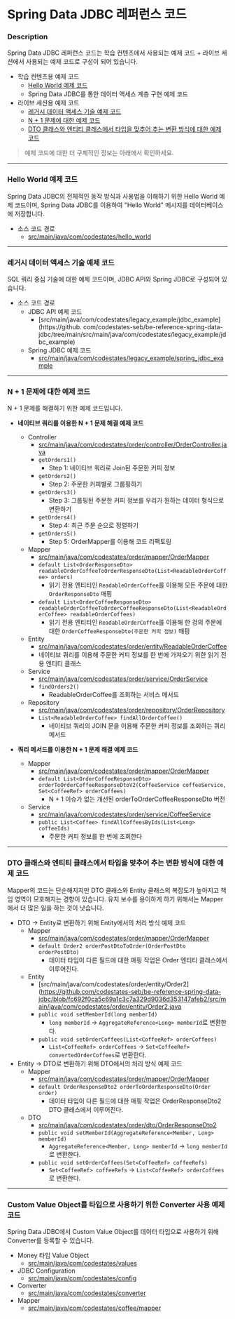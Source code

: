# Spring Data JDBC 레퍼런스 코드

### Description
Spring Data JDBC 레퍼런스 코드는 학습 컨텐츠에서 사용되는 예제 코드 + 라이브 세션에서 사용되는 예제 코드로 구성이 되어 있습니다.
* 학습 컨텐츠용 예제 코드
  * [Hello World 예제 코드](#hello-world-예제-코드)
  * Spring Data JDBC를 통한 데이터 액세스 계층 구현 예제 코드
* 라이브 세션용 예제 코드
  * [레거시 데이터 액세스 기술 예제 코드](#레거시-데이터-액세스-기술-예제-코드)
  * [N + 1 문제에 대한 예제 코드](#n--1-문제에-대한-예제-코드)
  * [DTO 클래스와 엔티티 클래스에서 타입을 맞추어 추는 변환 방식에 대한 예제 코드](#DTO-클래스와-엔티티-클래스에서-타입을-맞추어-추는-변환-방식에-대한-예제-코드)
  
> 예제 코드에 대한 더 구체적인 정보는 아래에서 확인하세요.

---

### Hello World 예제 코드
Spring Data JDBC의 전체적인 동작 방식과 사용법을 이해하기 위한 Hello World 예제 코드이며, Spring Data JDBC를 이용하여 "Hello World" 메시지를 데이터베이스에 저장합니다.

* 소스 코드 경로
  * [src/main/java/com/codestates/hello_world](https://github.com/codestates-seb/be-reference-spring-data-jdbc/tree/main/src/main/java/com/codestates/hello_world)

---

### 레거시 데이터 액세스 기술 예제 코드
SQL 쿼리 중심 기술에 대한 예제 코드이며, JDBC API와 Spring JDBC로 구성되어 있습니다.
* 소스 코드 경로
  * JDBC API 예제 코드
    * [src/main/java/com/codestates/legacy_example/jdbc_example](https://github.
      com/codestates-seb/be-reference-spring-data-jdbc/tree/main/src/main/java/com/codestates/legacy_example/jdbc_example)
  * Spring JDBC 예제 코드
    * [src/main/java/com/codestates/legacy_example/spring_jdbc_example](https://github.com/codestates-seb/be-reference-spring-data-jdbc/tree/main/src/main/java/com/codestates/legacy_example/spring_jdbc_example)

---

### N + 1 문제에 대한 예제 코드
N + 1 문제를 해결하기 위한 예제 코드입니다.
* **네이티브 쿼리를 이용한 N + 1 문제 해결 예제 코드**
  * Controller
    * [src/main/java/com/codestates/order/controller/OrderController.java](https://github.com/codestates-seb/be-reference-spring-data-jdbc/blob/fc692f0ca5c69a1c3c7a329d9036d353147afeb2/src/main/java/com/codestates/order/controller/OrderController.java)
    * `getOrders1()`
      * Step 1: 네이티브 쿼리로 Join된 주문한 커피 정보
    * `getOrders2()`
      * Step 2: 주문한 커피별로 그룹핑하기
    * `getOrders3()`
      * Step 3: 그룹핑된 주문한 커피 정보를 우리가 원하는 데이터 형식으로 변환하기
    * `getOrders4()`
      * Step 4: 최근 주문 순으로 정렬하기
    * `getOrders5()`
      * Step 5: OrderMapper를 이용해 코드 리팩토링
  * Mapper
    * [src/main/java/com/codestates/order/mapper/OrderMapper](https://github.com/codestates-seb/be-reference-spring-data-jdbc/blob/fc692f0ca5c69a1c3c7a329d9036d353147afeb2/src/main/java/com/codestates/order/mapper/OrderMapper.java)
    * `default List<OrderResponseDto> readableOrderCoffeeToOrderResponseDto(List<ReadableOrderCoffee> orders)`
      * 읽기 전용 엔티티인 `ReadableOrderCoffee`를 이용해 모든 주문에 대한 `OrderResponseDto` 매핑
    * `default List<OrderCoffeeResponseDto> readableOrderCoffeeToOrderCoffeeResponseDto(List<ReadableOrderCoffee> readableOrderCoffees)`
      * 읽기 전용 엔티티인 `ReadableOrderCoffee`를 이용해 한 겅의 주문에 대한 `OrderCoffeeResponseDto(주문한 커피 정보)` 매핑
  * Entity
    * [src/main/java/com/codestates/order/entity/ReadableOrderCoffee](https://github.com/codestates-seb/be-reference-spring-data-jdbc/blob/fc692f0ca5c69a1c3c7a329d9036d353147afeb2/src/main/java/com/codestates/order/entity/ReadableOrderCoffee.java)
    * 네이티브 쿼리를 이용해 주문한 커피 정보를 한 번에 가져오기 위한 읽기 전용 엔티티 클래스
  * Service
    * [src/main/java/com/codestates/order/service/OrderService](https://github.com/codestates-seb/be-reference-spring-data-jdbc/blob/fc692f0ca5c69a1c3c7a329d9036d353147afeb2/src/main/java/com/codestates/order/service/OrderService.java)
    * `findOrders2()`
      * ReadableOrderCoffee를 조회하는 서비스 메서드
  * Repository
    * [src/main/java/com/codestates/order/repository/OrderRepository](https://github.com/codestates-seb/be-reference-spring-data-jdbc/blob/fc692f0ca5c69a1c3c7a329d9036d353147afeb2/src/main/java/com/codestates/order/repository/OrderRepository.java)
    * `List<ReadableOrderCoffee> findAllOrderCoffee()`
      * 네이티브 쿼리의 JOIN 문을 이용해 주문한 커피 정보를 조회하는 쿼리 메서드
        
* **쿼리 메서드를 이용한 N + 1 문제 해결 예제 코드**
  * Mapper
    * [src/main/java/com/codestates/order/mapper/OrderMapper](https://github.com/codestates-seb/be-reference-spring-data-jdbc/blob/fc692f0ca5c69a1c3c7a329d9036d353147afeb2/src/main/java/com/codestates/order/mapper/OrderMapper.java)
    * `default List<OrderCoffeeResponseDto> orderToOrderCoffeeResponseDtoV2(CoffeeService coffeeService,
      Set<CoffeeRef> orderCoffees)`
      * N + 1 이슈가 없는 개선된 orderToOrderCoffeeResponseDto 버전
  * Service
    * [src/main/java/com/codestates/order/service/CoffeeService](https://github.com/codestates-seb/be-reference-spring-data-jdbc/blob/fc692f0ca5c69a1c3c7a329d9036d353147afeb2/src/main/java/com/codestates/coffee/service/CoffeeService.java)
    * `public List<Coffee> findAllCoffeesByIds(List<Long> coffeeIds)`
      * 주문한 커피 정보를 한 번에 조회한다

---

### DTO 클래스와 엔티티 클래스에서 타입을 맞추어 추는 변환 방식에 대한 예제 코드
Mapper의 코드는 단순해지지만 DTO 클래스와 Entity 클래스의 복잡도가 높아지고 책임 영역이 모호해지는 경향이 있습니다. 유지 보수를 용이하게 하기 위해서는 Mapper에서 더 많은 일을 하는 것이 낫습니다.
* DTO -> Entity로 변환하기 위해 Entity에서의 처리 방식 예제 코드
  * Mapper
    * [src/main/java/com/codestates/order/mapper/OrderMapper](https://github.com/codestates-seb/be-reference-spring-data-jdbc/blob/fc692f0ca5c69a1c3c7a329d9036d353147afeb2/src/main/java/com/codestates/order/mapper/OrderMapper.java)
    * `default Order2 orderPostDtoToOrder(OrderPostDto orderPostDto)`
      * 데이터 타입이 다른 필드에 대한 매핑 작업은 Order 엔티티 클래스에서 이루어진다.
  * Entity
    * [src/main/java/com/codestates/order/entity/Order2](https://github.com/codestates-seb/be-reference-spring-data-jdbc/blob/fc692f0ca5c69a1c3c7a329d9036d353147afeb2/src/main/java/com/codestates/order/entity/Order2.java
    * `public void setMemberId(long memberId)`
      * `long memberId` -> `AggregateReference<Long> memberId`로 변환한다.
    * `public void setOrderCoffees(List<CoffeeRef> orderCoffees)`
      * `List<CoffeeRef> orderCoffees` -> `Set<CoffeeRef> convertedOrderCoffees`로 변환한다.
* Entity -> DTO로 변환하기 위해 DTO에서의 처리 방식 예제 코드
  * Mapper
    * [src/main/java/com/codestates/order/mapper/OrderMapper](https://github.com/codestates-seb/be-reference-spring-data-jdbc/blob/fc692f0ca5c69a1c3c7a329d9036d353147afeb2/src/main/java/com/codestates/order/mapper/OrderMapper.java)
    * `default OrderResponseDto2 orderToOrderResponseDto(Order order)`
      * 데이터 타입이 다른 필드에 대한 매핑 작업은 OrderResponseDto2 DTO 클래스에서 이루어진다.
  * DTO
    * [src/main/java/com/codestates/order/dto/OrderResponseDto2](https://github.com/codestates-seb/be-reference-spring-data-jdbc/blob/8babfcc9e78a9c8594f88ab477988aa01f15fe5d/src/main/java/com/codestates/order/dto/OrderResponseDto2.java)
    * `public void setMemberId(AggregateReference<Member, Long> memberId)`
      * `AggregateReference<Member, Long> memberId` -> `long memberId`로 변환한다.
    * `public void setOrderCoffees(Set<CoffeeRef> coffeeRefs)`
      * `Set<CoffeeRef> coffeeRefs` -> `List<CoffeeRef> orderCoffees`로 변환한다.

---

### Custom Value Object를 타입으로 사용하기 위한 Converter 사용 예제 코드
Spring Data JDBC에서 Custom Value Object를 데이터 타입으로 사용하기 위해 Converter를 등록할 수 있습니다.
* Money 타입 Value Object
  * [src/main/java/com/codestates/values](https://github.com/codestates-seb/be-reference-spring-data-jdbc/tree/main/src/main/java/com/codestates/values)
* JDBC Configuration
  * [src/main/java/com/codestates/config](https://github.com/codestates-seb/be-reference-spring-data-jdbc/tree/main/src/main/java/com/codestates/config)
* Converter
  * [src/main/java/com/codestates/converter](https://github.com/codestates-seb/be-reference-spring-data-jdbc/tree/main/src/main/java/com/codestates/converter)
* Mapper
  * [src/main/java/com/codestates/coffee/mapper](https://github.com/codestates-seb/be-reference-spring-data-jdbc/tree/main/src/main/java/com/codestates/coffee/mapper)
